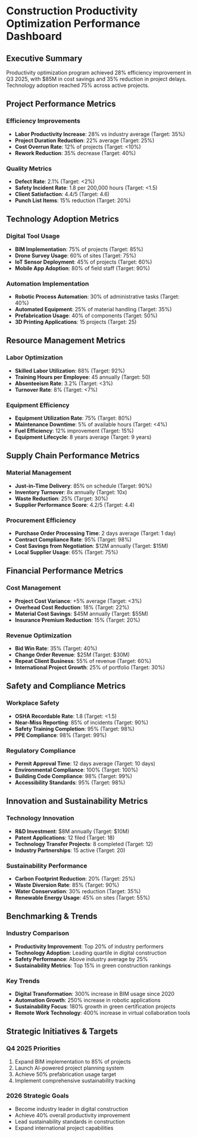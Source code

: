 # Construction Productivity Optimization Performance Dashboard

## Executive Summary
Productivity optimization program achieved 28% efficiency improvement in Q3 2025, with $85M in cost savings and 35% reduction in project delays. Technology adoption reached 75% across active projects.

## Project Performance Metrics

### Efficiency Improvements
- **Labor Productivity Increase**: 28% vs industry average (Target: 35%)
- **Project Duration Reduction**: 22% average (Target: 25%)
- **Cost Overrun Rate**: 12% of projects (Target: <10%)
- **Rework Reduction**: 35% decrease (Target: 40%)

### Quality Metrics
- **Defect Rate**: 2.1% (Target: <2%)
- **Safety Incident Rate**: 1.8 per 200,000 hours (Target: <1.5)
- **Client Satisfaction**: 4.4/5 (Target: 4.6)
- **Punch List Items**: 15% reduction (Target: 20%)

## Technology Adoption Metrics

### Digital Tool Usage
- **BIM Implementation**: 75% of projects (Target: 85%)
- **Drone Survey Usage**: 60% of sites (Target: 75%)
- **IoT Sensor Deployment**: 45% of projects (Target: 60%)
- **Mobile App Adoption**: 80% of field staff (Target: 90%)

### Automation Implementation
- **Robotic Process Automation**: 30% of administrative tasks (Target: 40%)
- **Automated Equipment**: 25% of material handling (Target: 35%)
- **Prefabrication Usage**: 40% of components (Target: 50%)
- **3D Printing Applications**: 15 projects (Target: 25)

## Resource Management Metrics

### Labor Optimization
- **Skilled Labor Utilization**: 88% (Target: 92%)
- **Training Hours per Employee**: 45 annually (Target: 50)
- **Absenteeism Rate**: 3.2% (Target: <3%)
- **Turnover Rate**: 8% (Target: <7%)

### Equipment Efficiency
- **Equipment Utilization Rate**: 75% (Target: 80%)
- **Maintenance Downtime**: 5% of available hours (Target: <4%)
- **Fuel Efficiency**: 12% improvement (Target: 15%)
- **Equipment Lifecycle**: 8 years average (Target: 9 years)

## Supply Chain Performance Metrics

### Material Management
- **Just-in-Time Delivery**: 85% on schedule (Target: 90%)
- **Inventory Turnover**: 8x annually (Target: 10x)
- **Waste Reduction**: 25% (Target: 30%)
- **Supplier Performance Score**: 4.2/5 (Target: 4.4)

### Procurement Efficiency
- **Purchase Order Processing Time**: 2 days average (Target: 1 day)
- **Contract Compliance Rate**: 95% (Target: 98%)
- **Cost Savings from Negotiation**: $12M annually (Target: $15M)
- **Local Supplier Usage**: 65% (Target: 75%)

## Financial Performance Metrics

### Cost Management
- **Project Cost Variance**: +5% average (Target: <3%)
- **Overhead Cost Reduction**: 18% (Target: 22%)
- **Material Cost Savings**: $45M annually (Target: $55M)
- **Insurance Premium Reduction**: 15% (Target: 20%)

### Revenue Optimization
- **Bid Win Rate**: 35% (Target: 40%)
- **Change Order Revenue**: $25M (Target: $30M)
- **Repeat Client Business**: 55% of revenue (Target: 60%)
- **International Project Growth**: 25% of portfolio (Target: 30%)

## Safety and Compliance Metrics

### Workplace Safety
- **OSHA Recordable Rate**: 1.8 (Target: <1.5)
- **Near-Miss Reporting**: 85% of incidents (Target: 90%)
- **Safety Training Completion**: 95% (Target: 98%)
- **PPE Compliance**: 98% (Target: 99%)

### Regulatory Compliance
- **Permit Approval Time**: 12 days average (Target: 10 days)
- **Environmental Compliance**: 100% (Target: 100%)
- **Building Code Compliance**: 98% (Target: 99%)
- **Accessibility Standards**: 95% (Target: 98%)

## Innovation and Sustainability Metrics

### Technology Innovation
- **R&D Investment**: $8M annually (Target: $10M)
- **Patent Applications**: 12 filed (Target: 18)
- **Technology Transfer Projects**: 8 completed (Target: 12)
- **Industry Partnerships**: 15 active (Target: 20)

### Sustainability Performance
- **Carbon Footprint Reduction**: 20% (Target: 25%)
- **Waste Diversion Rate**: 85% (Target: 90%)
- **Water Conservation**: 30% reduction (Target: 35%)
- **Renewable Energy Usage**: 45% on sites (Target: 55%)

## Benchmarking & Trends

### Industry Comparison
- **Productivity Improvement**: Top 20% of industry performers
- **Technology Adoption**: Leading quartile in digital construction
- **Safety Performance**: Above industry average by 25%
- **Sustainability Metrics**: Top 15% in green construction rankings

### Key Trends
- **Digital Transformation**: 300% increase in BIM usage since 2020
- **Automation Growth**: 250% increase in robotic applications
- **Sustainability Focus**: 180% growth in green certification projects
- **Remote Work Technology**: 400% increase in virtual collaboration tools

## Strategic Initiatives & Targets

### Q4 2025 Priorities
1. Expand BIM implementation to 85% of projects
2. Launch AI-powered project planning system
3. Achieve 50% prefabrication usage target
4. Implement comprehensive sustainability tracking

### 2026 Strategic Goals
- Become industry leader in digital construction
- Achieve 40% overall productivity improvement
- Lead sustainability standards in construction
- Expand international project capabilities
